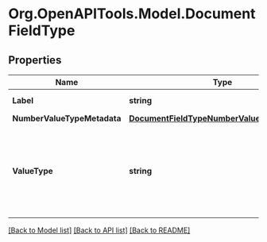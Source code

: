 # Org.OpenAPITools.Model.DocumentFieldType
## Properties

Name | Type | Description | Notes
------------ | ------------- | ------------- | -------------
**Label** | **string** | Descriptive name of this field type. | 
**NumberValueTypeMetadata** | [**DocumentFieldTypeNumberValueTypeMetadata**](DocumentFieldTypeNumberValueTypeMetadata.md) |  | [optional] 
**ValueType** | **string** | The kind of value that can be submitted for this fieldType. It should be either ValueType_Number, ValueType_String, or ValueType_Photo. | 

[[Back to Model list]](../README.md#documentation-for-models) [[Back to API list]](../README.md#documentation-for-api-endpoints) [[Back to README]](../README.md)

